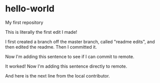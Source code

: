 # hello-world
My first repository

This is literally the first edit I made!

I first created a branch off the master branch, called "readme edits", and then edited the readme. Then I committed it.

Now I'm adding this sentence to see if I can commit to remote.

It worked! Now I'm adding this sentence directly to remote.

And here is the next line from the local contributor.

